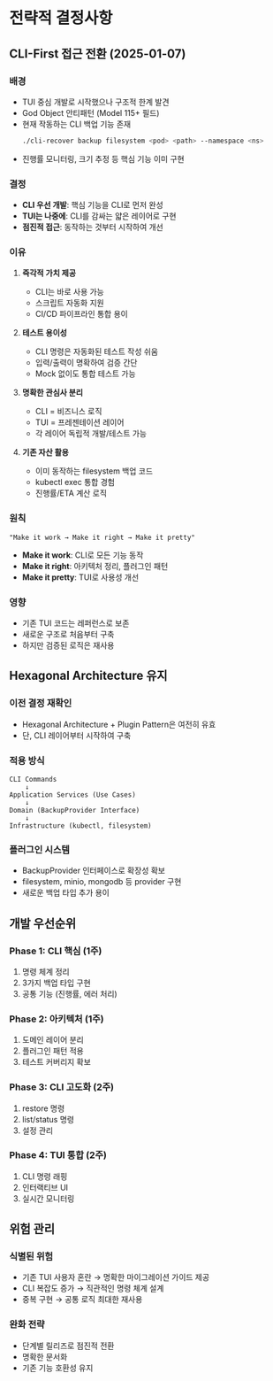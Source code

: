 # 전략적 결정사항

## CLI-First 접근 전환 (2025-01-07)

### 배경
- TUI 중심 개발로 시작했으나 구조적 한계 발견
- God Object 안티패턴 (Model 115+ 필드)
- 현재 작동하는 CLI 백업 기능 존재
  ```bash
  ./cli-recover backup filesystem <pod> <path> --namespace <ns>
  ```
- 진행률 모니터링, 크기 추정 등 핵심 기능 이미 구현

### 결정
- **CLI 우선 개발**: 핵심 기능을 CLI로 먼저 완성
- **TUI는 나중에**: CLI를 감싸는 얇은 레이어로 구현
- **점진적 접근**: 동작하는 것부터 시작하여 개선

### 이유
1. **즉각적 가치 제공**
   - CLI는 바로 사용 가능
   - 스크립트 자동화 지원
   - CI/CD 파이프라인 통합 용이

2. **테스트 용이성**
   - CLI 명령은 자동화된 테스트 작성 쉬움
   - 입력/출력이 명확하여 검증 간단
   - Mock 없이도 통합 테스트 가능

3. **명확한 관심사 분리**
   - CLI = 비즈니스 로직
   - TUI = 프레젠테이션 레이어
   - 각 레이어 독립적 개발/테스트 가능

4. **기존 자산 활용**
   - 이미 동작하는 filesystem 백업 코드
   - kubectl exec 통합 경험
   - 진행률/ETA 계산 로직

### 원칙
```
"Make it work → Make it right → Make it pretty"
```
- **Make it work**: CLI로 모든 기능 동작
- **Make it right**: 아키텍처 정리, 플러그인 패턴
- **Make it pretty**: TUI로 사용성 개선

### 영향
- 기존 TUI 코드는 레퍼런스로 보존
- 새로운 구조로 처음부터 구축
- 하지만 검증된 로직은 재사용

## Hexagonal Architecture 유지

### 이전 결정 재확인
- Hexagonal Architecture + Plugin Pattern은 여전히 유효
- 단, CLI 레이어부터 시작하여 구축

### 적용 방식
```
CLI Commands
    ↓
Application Services (Use Cases)
    ↓
Domain (BackupProvider Interface)
    ↓
Infrastructure (kubectl, filesystem)
```

### 플러그인 시스템
- BackupProvider 인터페이스로 확장성 확보
- filesystem, minio, mongodb 등 provider 구현
- 새로운 백업 타입 추가 용이

## 개발 우선순위

### Phase 1: CLI 핵심 (1주)
1. 명령 체계 정리
2. 3가지 백업 타입 구현
3. 공통 기능 (진행률, 에러 처리)

### Phase 2: 아키텍처 (1주)
1. 도메인 레이어 분리
2. 플러그인 패턴 적용
3. 테스트 커버리지 확보

### Phase 3: CLI 고도화 (2주)
1. restore 명령
2. list/status 명령
3. 설정 관리

### Phase 4: TUI 통합 (2주)
1. CLI 명령 래핑
2. 인터랙티브 UI
3. 실시간 모니터링

## 위험 관리

### 식별된 위험
- 기존 TUI 사용자 혼란 → 명확한 마이그레이션 가이드 제공
- CLI 복잡도 증가 → 직관적인 명령 체계 설계
- 중복 구현 → 공통 로직 최대한 재사용

### 완화 전략
- 단계별 릴리즈로 점진적 전환
- 명확한 문서화
- 기존 기능 호환성 유지